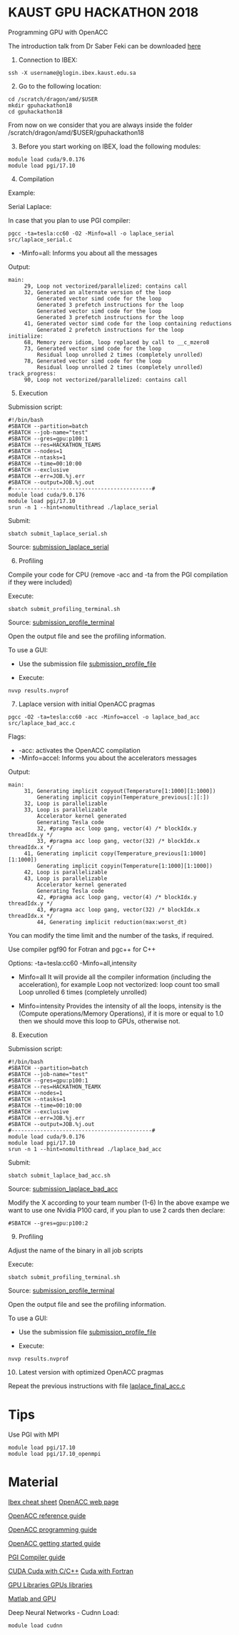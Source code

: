 # KAUST GPU HACKATHON 2018

Programming GPU with OpenACC

The introduction talk from Dr Saber Feki can be downloaded [here](material/Hackathon2018_OpenACC.pdf)

1. Connection to IBEX:

```
ssh -X username@glogin.ibex.kaust.edu.sa
```

2. Go to the following location:

```
cd /scratch/dragon/amd/$USER 
mkdir gpuhackathon18 
cd gpuhackathon18
```

From now on we consider that you are always inside the folder /scratch/dragon/amd/$USER/gpuhackathon18

3. Before you start working on IBEX, load the following modules:

```
module load cuda/9.0.176
module load pgi/17.10 
```

4. Compilation

Example:

Serial Laplace:

In case that you plan to use PGI compiler:
```
pgcc -ta=tesla:cc60 -O2 -Minfo=all -o laplace_serial src/laplace_serial.c
```
* -Minfo=all: Informs you about all the messages 

Output:
```
main:
     29, Loop not vectorized/parallelized: contains call
     32, Generated an alternate version of the loop
         Generated vector simd code for the loop
         Generated 3 prefetch instructions for the loop
         Generated vector simd code for the loop
         Generated 3 prefetch instructions for the loop
     41, Generated vector simd code for the loop containing reductions
         Generated 2 prefetch instructions for the loop
initialize:
     68, Memory zero idiom, loop replaced by call to __c_mzero8
     73, Generated vector simd code for the loop
         Residual loop unrolled 2 times (completely unrolled)
     78, Generated vector simd code for the loop
         Residual loop unrolled 2 times (completely unrolled)
track_progress:
     90, Loop not vectorized/parallelized: contains call
```

5. Execution

Submission script:
```
#!/bin/bash 
#SBATCH --partition=batch 
#SBATCH --job-name="test" 
#SBATCH --gres=gpu:p100:1
#SBATCH --res=HACKATHON_TEAMS
#SBATCH --nodes=1 
#SBATCH --ntasks=1
#SBATCH --time=00:10:00 
#SBATCH --exclusive 
#SBATCH --err=JOB.%j.err 
#SBATCH --output=JOB.%j.out 
#--------------------------------------------# 
module load cuda/9.0.176
module load pgi/17.10
srun -n 1 --hint=nomultithread ./laplace_serial
```

Submit:
```
sbatch submit_laplace_serial.sh
```

Source: [submission_laplace_serial](submit_laplace_serial.sh)

6. Profiling

Compile your code for CPU (remove -acc and -ta from the PGI compilation if they were included)

Execute:
```
sbatch submit_profiling_terminal.sh
```
Source: [submission_profile_terminal](submit_profile_terminal.sh)

Open the output file and see the profiling information.

To use a GUI:
* Use the submission file [submission_profile_file](submit_profile_file.sh)

* Execute:
```
nvvp results.nvprof
```

7. Laplace version with initial OpenACC pragmas

```
pgcc -O2 -ta=tesla:cc60 -acc -Minfo=accel -o laplace_bad_acc src/laplace_bad_acc.c
```
Flags:
* -acc: activates the OpenACC compilation
* -Minfo=accel: Informs you about the accelerators messages 

Output:
```
main:
     31, Generating implicit copyout(Temperature[1:1000][1:1000])
         Generating implicit copyin(Temperature_previous[:][:])
     32, Loop is parallelizable
     33, Loop is parallelizable
         Accelerator kernel generated
         Generating Tesla code
         32, #pragma acc loop gang, vector(4) /* blockIdx.y threadIdx.y */
         33, #pragma acc loop gang, vector(32) /* blockIdx.x threadIdx.x */
     41, Generating implicit copy(Temperature_previous[1:1000][1:1000])
         Generating implicit copyin(Temperature[1:1000][1:1000])
     42, Loop is parallelizable
     43, Loop is parallelizable
         Accelerator kernel generated
         Generating Tesla code
         42, #pragma acc loop gang, vector(4) /* blockIdx.y threadIdx.y */
         43, #pragma acc loop gang, vector(32) /* blockIdx.x threadIdx.x */
         44, Generating implicit reduction(max:worst_dt)
```
You can modify the time limit and the number of the tasks, if required.

Use compiler pgf90 for Fotran and pgc++ for C++

Options: -ta=tesla:cc60 -Minfo=all,intensity


* Minfo=all
It will provide all the compiler information (including the acceleration), for example
Loop not vectorized: loop count too small
Loop unrolled 6 times (completely unrolled)

* Minfo=intensity
Provides the intensity of all the loops, intensity is the (Compute operations/Memory Operations), if it is more or equal to 1.0 then we should move this loop to GPUs, otherwise not.


8. Execution

Submission script:
```
#!/bin/bash 
#SBATCH --partition=batch 
#SBATCH --job-name="test" 
#SBATCH --gres=gpu:p100:1
#SBATCH --res=HACKATHON_TEAMX
#SBATCH --nodes=1 
#SBATCH --ntasks=1
#SBATCH --time=00:10:00 
#SBATCH --exclusive 
#SBATCH --err=JOB.%j.err 
#SBATCH --output=JOB.%j.out 
#--------------------------------------------# 
module load cuda/9.0.176
module load pgi/17.10
srun -n 1 --hint=nomultithread ./laplace_bad_acc
```

Submit:
```
sbatch submit_laplace_bad_acc.sh
```

Source: [submission_laplace_bad_acc](submit_laplace_bad_acc.sh)


Modify the X according to your team number (1-6)
In the above exampe we want to use one Nvidia P100 card, if you plan to use 2 cards then declare:

```
#SBATCH --gres=gpu:p100:2
```

9. Profiling

Adjust the name of the binary in all job scripts

Execute:
```
sbatch submit_profiling_terminal.sh
```
Source: [submission_profile_terminal](submit_profile_terminal.sh)

Open the output file and see the profiling information.

To use a GUI:
* Use the submission file [submission_profile_file](submit_profile_file.sh)

* Execute:
```
nvvp results.nvprof
```

10. Latest version with optimized OpenACC pragmas

Repeat the previous instructions with file [laplace_final_acc.c](src/laplace_final_acc.c)

# Tips

Use PGI with MPI

```
module load pgi/17.10
module load pgi/17.10_openmpi
```

# Material

[Ibex cheat sheet](material/ibex_flyer.pdf)
[OpenACC web page](https://www.openacc.org)

[OpenACC reference guide](https://www.openacc.org/sites/default/files/inline-files/OpenACC%20API%202.6%20Reference%20Guide.pdf)

[OpenACC programming guide](https://www.openacc.org/sites/default/files/inline-files/OpenACC_Programming_Guide_0.pdf)

[OpenACC getting started guide](http://www.pgroup.com/doc/openacc17_gs.pdf)

[PGI	Compiler guide](http://www.pgroup.com/resources/docs/18.1/pdf/pgi18ug-x86.pdf)

[CUDA	Cuda with C/C++](https://developer.nvidia.com/how-to-cuda-c-cpp)
[Cuda with Fortran](https://developer.nvidia.com/cuda-fortran)

[GPU Libraries	GPUs libraries](https://developer.nvidia.com/how-to-cuda-libraries)

[Matlab and GPU](https://developer.nvidia.com/matlab-cuda)


Deep Neural Networks - Cudnn
Load:
```
module load cudnn
```



